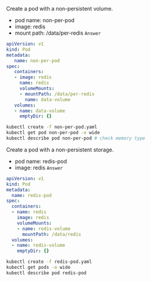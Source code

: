 Create a pod with a non-persistent volume.
- pod name: non-per-pod
- image: redis
- mount path: /data/per-redis
`Answer`
```yaml
apiVersion: v1
kind: Pod
metadata: 
   name: non-per-pod
spec:
   containers:
   - image: redis
     name: redis
     volumeMounts:
     - mountPath: /data/per-redis
       name: data-volume
   volumes:
   - name: data-volume
     emptyDir: {}
```
```bash
kubectl create -f non-per-pod.yaml
kubectl get pod non-per-pod -o wide
kubectl describe pod non-per-pod # check memory type
```

Create a pod with a non-persistent storage.
- pod name: redis-pod
- image: redis
`Answer`
```yaml
apiVersion: v1
kind: Pod
metadata:
  name: redis-pod
spec:
  containers:
  - name: redis
    image: redis
    volumeMounts:
    - name: redis-volume
      mountPath: /data/redis
  volumes:
  - name: redis-volume
    emptyDir: {}
```
```bash
kubectl create -f redis-pod.yaml
kubectl get pods -o wide
kubectl describe pod redis-pod
```